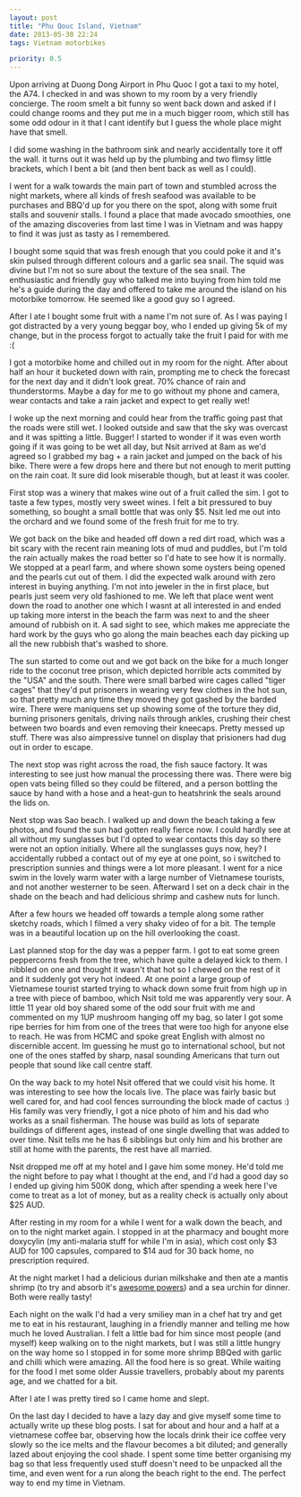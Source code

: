 ```yaml
---
layout: post
title: "Phu Qouc Island, Vietnam"
date: 2013-05-30 22:24
tags: Vietnam motorbikes

priority: 0.5
---
```

Upon arriving at Duong Dong Airport in Phu Quoc I got a taxi to my hotel, the A74. I checked in and was shown to my room by a very friendly concierge. The room smelt a bit funny so went back down and asked if I could change rooms and they put me in a much bigger room, which still has some odd odour in it that I cant identify but I guess the whole place might have that smell.

I did some washing in the bathroom sink and nearly accidentally tore it off the wall. it turns out it was held up by the plumbing and two flimsy little brackets, which I bent a bit (and then bent back as well as I could).

I went for a walk towards the main part of town and stumbled across the night markets, where all kinds of fresh seafood was available to be purchases and BBQ'd up for you there on the spot, along with some fruit stalls and souvenir stalls. I found a place that made avocado smoothies, one of the amazing discoveries from last time I was in Vietnam and was happy to find it was just as tasty as I remembered.

I bought some squid that was fresh enough that you could poke it and it's skin pulsed through different colours and a garlic sea snail. The squid was divine but I'm not so sure about the texture of the sea snail. The enthusiastic and friendly guy who talked me into buying from him told me he's a guide during the day and offered to take me around the island on his motorbike tomorrow. He seemed like a good guy so I agreed.

After I ate I bought some fruit with a name I'm not sure of. As I was paying I got distracted by a very young beggar boy, who I ended up giving 5k of my change, but in the process forgot to actually take the fruit I paid for with me :(

I got a motorbike home and chilled out in my room for the night. After about half an hour it bucketed down with rain, prompting me to check the forecast for the next day and it didn't look great. 70% chance of rain and thunderstorms. Maybe a day for me to go without my phone and camera, wear contacts and take a rain jacket and expect to get really wet!

I woke up the next morning and could hear from the traffic going past that the roads were still wet. I looked outside and saw that the sky was overcast and it was spitting a little. Bugger! I started to wonder if it was even worth going if it was going to be wet all day, but Nsit arrived at 8am as we'd agreed so I grabbed my bag + a rain jacket and jumped on the back of his bike. There were a few drops here and there but not enough to merit putting on the rain coat. It sure did look miserable though, but at least it was cooler.

First stop was a winery that makes wine out of a fruit called the sim. I got to taste a few types, mostly very sweet wines. I felt a bit pressured to buy something, so bought a small bottle that was only $5. Nsit led me out into the orchard and we found some of the fresh fruit for me to try.

We got back on the bike and headed off down a red dirt road, which was a bit scary with the recent rain meaning lots of mud and puddles, but I'm told the rain actually makes the road better so I'd hate to see how it is normally. We stopped at a pearl farm, and where shown some oysters being opened and the pearls cut out of them. I did the expected walk around with zero interest in buying anything. I'm not into jeweler in the in first place, but pearls just seem very old fashioned to me. We left that place went went down the road to another one which I wasnt at all interested in and ended up taking more interst in the beach the farm was next to and the sheer amound of rubbish on it. A sad sight to see, which makes me appreciate the hard work by the guys who go along the main beaches each day picking up all the new rubbish that's washed to shore.


The sun started to come out and we got back on the bike for a much longer ride to the coconut tree prison, which depicted horrible acts commited by the "USA" and the south. There were small barbed wire cages called "tiger cages" that they'd put prisoners in wearing very few clothes in the hot sun, so that pretty much any time they moved they got gashed by the barded wire. There were maniquens set up showing some of the torture they did, burning prisoners genitals, driving nails through ankles, crushing their chest between two boards and even removing their kneecaps. Pretty messed up stuff. There was also aimpressive tunnel on display that prisioners had dug out in order to escape.

The next stop was right across the road, the fish sauce factory. It was interesting to see just how manual the processing there was. There were big open vats being filled so they could be filtered, and a person bottling the sauce by hand with a hose and a heat-gun to heatshrink the seals around the lids on.


Next stop was Sao beach. I walked up and down the beach taking a few photos, and found the sun had gotten really fierce now. I could hardly see at all without my sunglasses but I'd opted to wear contacts this day so there were not an option initially. Where all the sunglasses guys now, hey? I accidentally rubbed a contact out of my eye at one point, so i switched to prescription sunnies and things were a lot more pleasant. I went for a nice swim in the lovely warm water with a large number of Vietnamese tourists, and not another westerner to be seen. Afterward I set on a deck chair in the shade on the beach and had delicious shrimp and cashew nuts for lunch.

After a few hours we headed off towards a temple along some rather sketchy roads, which I filmed a very shaky video of for a bit. The temple was in a beautiful location up on the hill overlooking the coast.

Last planned stop for the day was a pepper farm. I got to eat some green peppercorns fresh from the tree, which have quite a delayed kick to them. I nibbled on one and thought it wasn't that hot so I chewed on the rest of it and it suddenly got very hot indeed. At one point a large group of Vietnamese tourist started trying to whack down some fruit from high up in a tree with piece of bamboo, which Nsit told me was apparently very sour. A little 11 year old boy shared some of the odd sour fruit with me and commented on my 1UP mushroom hanging off my bag, so later I got some ripe berries for him from one of the trees that were too high for anyone else to reach. He was from HCMC and spoke great English with almost no discernible accent. Im guessing he must go to international school, but not one of the ones staffed by sharp, nasal sounding Americans that turn out people that sound like call centre staff.

On the way back to my hotel Nsit offered that we could visit his home. It was interesting to see how the locals live. The place was fairly basic but well cared for, and had cool fences surrounding the block made of cactus :) His family was very friendly, I got a nice photo of him and his dad who works as a snail fisherman. The house was build as lots of separate buildings of different ages, instead of one single dwelling that was added to over time. Nsit tells me he has 6 sibblings but only him and his brother are still at home with the parents, the rest have all married.

Nsit dropped me off at my hotel and I gave him some money. He'd told me the night before to pay what I thought at the end, and I'd had a good day so I ended up giving him 500K dong, which after spending a week here I've come to treat as a lot of money, but as a reality check is actually only about $25 AUD.

After resting in my room for a while I went for a walk down the beach, and on to the night market again. I stopped in at the pharmacy and bought more doxycylin (my anti-malaria stuff for while I'm in asia), which cost only $3 AUD for 100 capsules, compared to $14 aud for 30 back home, no prescription required.

At the night market I had a delicious durian milkshake and then ate a mantis shrimp (to try and absorb it's [awesome powers](http://theoatmeal.com/comics/mantis_shrimp)) and a sea urchin for dinner. Both were really tasty!

Each night on the walk I'd had a very smiliey man in a chef hat try and get me to eat in his restaurant, laughing in a friendly manner and telling me how much he loved Australian. I felt a little bad for him since most people (and myself) keep walking on to the night markets, but I was still a little hungry on the way home so I stopped in for some more shrimp BBQed with garlic and chilli which were amazing. All the food here is so great. While waiting for the food I met some older Aussie travellers, probably about my parents age, and we chatted for a bit.

After I ate I was pretty tired so I came home and slept.

On the last day I decided to have a lazy day and give myself some time to actually write up these blog posts. I sat for about and hour and a half at a vietnamese coffee bar, observing how the locals drink their ice coffee very slowly so the ice melts and the flavour becomes a bit diluted; and generally lazed about enjoying the cool shade. I spent some time better organising my bag so that less frequently used stuff doesn't need to be unpacked all the time, and even went for a run along the beach right to the end. The perfect way to end my time in Vietnam.
